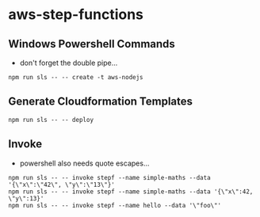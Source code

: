 # aws-step-functions


## Windows Powershell Commands
* don't forget the double pipe... 

`npm run sls -- -- create -t aws-nodejs`

## Generate Cloudformation Templates

`npm run sls -- -- deploy`

## Invoke

* powershell also needs quote escapes...

```
npm run sls -- -- invoke stepf --name simple-maths --data '{\"x\":\"42\", \"y\":\"13\"}'
npm run sls -- -- invoke stepf --name simple-maths --data '{\"x\":42, \"y\":13}'
npm run sls -- -- invoke stepf --name hello --data '\"foo\"'
```